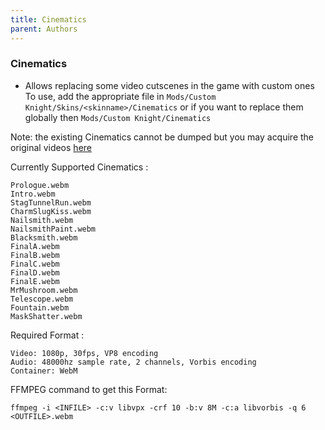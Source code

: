 ```yaml
---
title: Cinematics
parent: Authors
---
```

### Cinematics
- Allows replacing some video cutscenes in the game with custom ones 
To use, add the appropriate file in `Mods/Custom Knight/Skins/<skinname>/Cinematics`  or if you want to replace them globally then `Mods/Custom Knight/Cinematics`

Note: the existing Cinematics cannot be dumped but you may acquire the original videos [here](https://github.com/PrashantMohta/HollowKnight.CustomKnight/releases/tag/v2.2.0)

Currently Supported Cinematics : 
```
Prologue.webm
Intro.webm
StagTunnelRun.webm
CharmSlugKiss.webm
Nailsmith.webm
NailsmithPaint.webm
Blacksmith.webm
FinalA.webm
FinalB.webm
FinalC.webm
FinalD.webm
FinalE.webm
MrMushroom.webm
Telescope.webm
Fountain.webm
MaskShatter.webm
```
Required Format :
```
Video: 1080p, 30fps, VP8 encoding
Audio: 48000hz sample rate, 2 channels, Vorbis encoding
Container: WebM
```
FFMPEG command to get this Format:

`ffmpeg -i <INFILE> -c:v libvpx -crf 10 -b:v 8M -c:a libvorbis -q 6 <OUTFILE>.webm`
